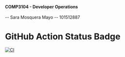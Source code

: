 #### COMP3104 - Developer Operations
-- Sara Mosquera Mayo -- 101512887

# GitHub Action Status Badge
[![CI](https://github.com/ShadowK4t/COMP3104/actions/workflows/ci.yml/badge.svg)](https://github.com/ShadowK4t/COMP3104/actions/workflows/ci.yml)

